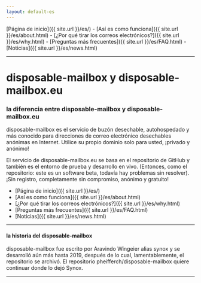 ```yaml
---
layout: default-es
---
```

[Página de inicio]({{ site.url }}/es/) - [Así es como funciona]({{ site.url }}/es/about.html) - [¿Por qué tirar los correos electrónicos?]({{ site.url }}/es/why.html) - [Preguntas más frecuentes]({{ site.url }}/es/FAQ.html) - [Noticias]({{ site.url }}/es/news.html) 

---

# disposable-mailbox y disposable-mailbox.eu

### la diferencia entre disposable-mailbox y disposable-mailbox.eu
disposable-mailbox es el servicio de buzón desechable, autohospedado y más conocido para direcciones de correo electrónico desechables anónimas en Internet.
Utilice su propio dominio solo para usted, ¡privado y anónimo!

El servicio de disposable-mailbox.eu se basa en el repositorio de GitHub y también es el entorno de prueba y desarrollo en vivo.
(Entonces, como el repositorio: este es un software beta, todavía hay problemas sin resolver).
¡Sin registro, completamente sin compromiso, anónimo y gratuito!

- [Página de inicio]({{ site.url }}/es/) 
- [Así es como funciona]({{ site.url }}/es/about.html) 
- [¿Por qué tirar los correos electrónicos?]({{ site.url }}/es/why.html) 
- [Preguntas más frecuentes]({{ site.url }}/es/FAQ.html) 
- [Noticias]({{ site.url }}/es/news.html) 


---

#### la historia del disposable-mailbox
disposable-mailbox fue escrito por Aravindo Wingeier alias synox y se desarrolló aún más hasta 2019, después de lo cual, lamentablemente, el repositorio se archivó.
El repositorio pheifferch/disposable-mailbox quiere continuar donde lo dejó Synox.

---
